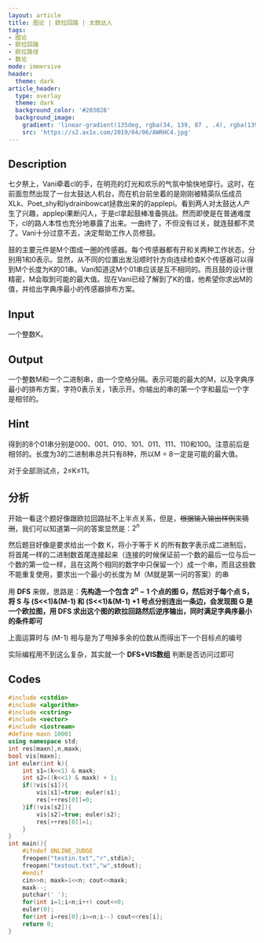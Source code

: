 ```yaml
---
layout: article
title: 图论 | 欧拉回路 | 太鼓达人
tags: 
- 图论
- 欧拉回路
- 欧拉路径
- 数论
mode: immersive
header:
  theme: dark
article_header:
  type: overlay
  theme: dark
  background_color: '#203028'
  background_image:
    gradient: 'linear-gradient(135deg, rgba(34, 139, 87 , .4), rgba(139, 34, 139, .4))'
    src: 'https://s2.ax1x.com/2019/04/06/AWRHC4.jpg'
---
```


<!--more-->

## Description

七夕祭上，Vani牵着cl的手，在明亮的灯光和欢乐的气氛中愉快地穿行。这时，在前面忽然出现了一台太鼓达人机台，而在机台前坐着的是刚刚被精英队伍成员XLk、Poet_shy和lydrainbowcat拯救出来的的applepi。看到两人对太鼓达人产生了兴趣，applepi果断闪人，于是cl拿起鼓棒准备挑战。然而即使是在普通难度下，cl的路人本性也充分地暴露了出来。一曲终了，不但没有过关，就连鼓都不灵了。Vani十分过意不去，决定帮助工作人员修鼓。

鼓的主要元件是M个围成一圈的传感器。每个传感器都有开和关两种工作状态，分别用1和0表示。显然，从不同的位置出发沿顺时针方向连续检查K个传感器可以得到M个长度为K的01串。Vani知道这M个01串应该是互不相同的。而且鼓的设计很精密，M会取到可能的最大值。现在Vani已经了解到了K的值，他希望你求出M的值，并给出字典序最小的传感器排布方案。

## Input

一个整数K。

## Output

一个整数M和一个二进制串，由一个空格分隔。表示可能的最大的M，以及字典序最小的排布方案，字符0表示关，1表示开。你输出的串的第一个字和最后一个字是相邻的。

## Hint

得到的8个01串分别是000、001、010、101、011、111、110和100。注意前后是相邻的。长度为3的二进制串总共只有8种，所以M = 8一定是可能的最大值。

对于全部测试点，2≤K≤11。

## 分析

开始一看这个题好像跟欧拉回路扯不上半点关系，但是，~~根据输入输出样例来猜测~~，我们可以知道第一问的答案显然是：$2^n$

然后题目好像是要求给出一个数 K，将小于等于 K 的所有数字表示成二进制后，将首尾一样的二进制数首尾连接起来（连接的时候保证前一个数的最后一位与后一个数的第一位一样，且在这两个相同的数字中只保留一个）成一个串，而且这些数不能重复使用，要求出一个最小的长度为 M（M就是第一问的答案）的串

用 **DFS** 来做，思路是：**先构造一个包含 $2^n-1$ 个点的图 G，然后对于每个点 S，将 S 与 (S<<1)&(M-1) 和 (S<<1)&(M-1) +1 号点分别连出一条边，会发现图 G 是一个欧拉图，用 DFS 求出这个图的欧拉回路然后逆序输出，同时满足字典序最小的条件即可**

上面运算时与 (M-1) 相与是为了甩掉多余的位数从而得出下一个目标点的编号

实际编程用不到这么复杂，其实就一个 **DFS+VIS数组** 判断是否访问过即可

 ## Codes

```cpp
#include <cstdio>
#include <algorithm>
#include <cstring>
#include <vector>
#include <iostream>
#define maxn 10001
using namespace std;
int res[maxn],n,maxk;
bool vis[maxn];
int euler(int k){
	int s1=(k<<1) & maxk;
	int s2=((k<<1) & maxk) + 1;
	if(!vis[s1]){
		vis[s1]=true; euler(s1);
		res[++res[0]]=0;
	}if(!vis[s2]){
		vis[s2]=true; euler(s2);
		res[++res[0]]=1; 
	}
}
int main(){
	#ifndef ONLINE_JUDGE
	freopen("testin.txt","r",stdin);
	freopen("testout.txt","w",stdout);
	#endif
	cin>>n; maxk=1<<n; cout<<maxk;
	maxk--;
	putchar(' ');
	for(int i=1;i<n;i++) cout<<0;
	euler(0);
	for(int i=res[0];i>=n;i--) cout<<res[i];	
	return 0;
}
```


